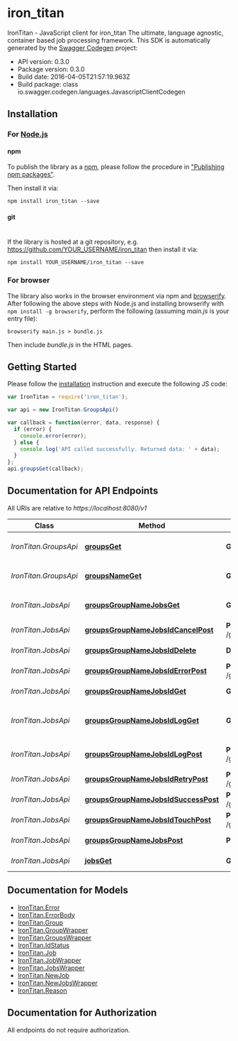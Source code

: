 # iron_titan

IronTitan - JavaScript client for iron_titan
The ultimate, language agnostic, container based job processing framework.
This SDK is automatically generated by the [Swagger Codegen](https://github.com/swagger-api/swagger-codegen) project:

- API version: 0.3.0
- Package version: 0.3.0
- Build date: 2016-04-05T21:57:19.963Z
- Build package: class io.swagger.codegen.languages.JavascriptClientCodegen

## Installation

### For [Node.js](https://nodejs.org/)

#### npm

To publish the library as a [npm](https://www.npmjs.com/),
please follow the procedure in ["Publishing npm packages"](https://docs.npmjs.com/getting-started/publishing-npm-packages).

Then install it via:

```shell
npm install iron_titan --save
```

#### git
#
If the library is hosted at a git repository, e.g.
https://github.com/YOUR_USERNAME/iron_titan
then install it via:

```shell
npm install YOUR_USERNAME/iron_titan --save
```

### For browser

The library also works in the browser environment via npm and [browserify](http://browserify.org/). After following
the above steps with Node.js and installing browserify with `npm install -g browserify`,
perform the following (assuming *main.js* is your entry file):

```shell
browserify main.js > bundle.js
```

Then include *bundle.js* in the HTML pages.

## Getting Started

Please follow the [installation](#installation) instruction and execute the following JS code:

```javascript
var IronTitan = require('iron_titan');

var api = new IronTitan.GroupsApi()

var callback = function(error, data, response) {
  if (error) {
    console.error(error);
  } else {
    console.log('API called successfully. Returned data: ' + data);
  }
};
api.groupsGet(callback);

```

## Documentation for API Endpoints

All URIs are relative to *https://localhost:8080/v1*

Class | Method | HTTP request | Description
------------ | ------------- | ------------- | -------------
*IronTitan.GroupsApi* | [**groupsGet**](docs/GroupsApi.md#groupsGet) | **GET** /groups | Get all group names.
*IronTitan.GroupsApi* | [**groupsNameGet**](docs/GroupsApi.md#groupsNameGet) | **GET** /groups/{name} | Get information for a group.
*IronTitan.JobsApi* | [**groupsGroupNameJobsGet**](docs/JobsApi.md#groupsGroupNameJobsGet) | **GET** /groups/{group_name}/jobs | Get job list by group name.
*IronTitan.JobsApi* | [**groupsGroupNameJobsIdCancelPost**](docs/JobsApi.md#groupsGroupNameJobsIdCancelPost) | **POST** /groups/{group_name}/jobs/{id}/cancel | Cancel a job.
*IronTitan.JobsApi* | [**groupsGroupNameJobsIdDelete**](docs/JobsApi.md#groupsGroupNameJobsIdDelete) | **DELETE** /groups/{group_name}/jobs/{id} | Delete the job.
*IronTitan.JobsApi* | [**groupsGroupNameJobsIdErrorPost**](docs/JobsApi.md#groupsGroupNameJobsIdErrorPost) | **POST** /groups/{group_name}/jobs/{id}/error | Mark job as failed.
*IronTitan.JobsApi* | [**groupsGroupNameJobsIdGet**](docs/JobsApi.md#groupsGroupNameJobsIdGet) | **GET** /groups/{group_name}/jobs/{id} | Gets job by id
*IronTitan.JobsApi* | [**groupsGroupNameJobsIdLogGet**](docs/JobsApi.md#groupsGroupNameJobsIdLogGet) | **GET** /groups/{group_name}/jobs/{id}/log | Get the log of a completed job.
*IronTitan.JobsApi* | [**groupsGroupNameJobsIdLogPost**](docs/JobsApi.md#groupsGroupNameJobsIdLogPost) | **POST** /groups/{group_name}/jobs/{id}/log | Send in a log for storage.
*IronTitan.JobsApi* | [**groupsGroupNameJobsIdRetryPost**](docs/JobsApi.md#groupsGroupNameJobsIdRetryPost) | **POST** /groups/{group_name}/jobs/{id}/retry | Retry a job.
*IronTitan.JobsApi* | [**groupsGroupNameJobsIdSuccessPost**](docs/JobsApi.md#groupsGroupNameJobsIdSuccessPost) | **POST** /groups/{group_name}/jobs/{id}/success | Mark job as succeeded.
*IronTitan.JobsApi* | [**groupsGroupNameJobsIdTouchPost**](docs/JobsApi.md#groupsGroupNameJobsIdTouchPost) | **POST** /groups/{group_name}/jobs/{id}/touch | Extend job timeout.
*IronTitan.JobsApi* | [**groupsGroupNameJobsPost**](docs/JobsApi.md#groupsGroupNameJobsPost) | **POST** /groups/{group_name}/jobs | Enqueue Job
*IronTitan.JobsApi* | [**jobsGet**](docs/JobsApi.md#jobsGet) | **GET** /jobs | Get next job.


## Documentation for Models

 - [IronTitan.Error](docs/Error.md)
 - [IronTitan.ErrorBody](docs/ErrorBody.md)
 - [IronTitan.Group](docs/Group.md)
 - [IronTitan.GroupWrapper](docs/GroupWrapper.md)
 - [IronTitan.GroupsWrapper](docs/GroupsWrapper.md)
 - [IronTitan.IdStatus](docs/IdStatus.md)
 - [IronTitan.Job](docs/Job.md)
 - [IronTitan.JobWrapper](docs/JobWrapper.md)
 - [IronTitan.JobsWrapper](docs/JobsWrapper.md)
 - [IronTitan.NewJob](docs/NewJob.md)
 - [IronTitan.NewJobsWrapper](docs/NewJobsWrapper.md)
 - [IronTitan.Reason](docs/Reason.md)


## Documentation for Authorization

 All endpoints do not require authorization.

